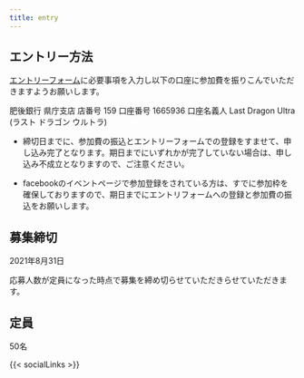 ```yaml
---
title: entry
---
```


## エントリー方法
  [エントリーフォーム](https://forms.gle/g4LgBeYX9nvHEJQT9)に必要事項を入力し以下の口座に参加費を振りこんでいただきますようお願いします。
  
肥後銀行 県庁支店 
店番号 159 口座番号 1665936
口座名義人 Last Dragon Ultra (ラスト ドラゴン ウルトラ)
  

  * 締切日までに、参加費の振込とエントリーフォームでの登録をすませて、申し込み完了となります。期日までにいずれかが完了していない場合は、申し込み不成立となりますので、ご注意ください。

  * facebookのイベントページで参加登録をされている方は、すでに参加枠を確保しておりますので、期日までにエントリフォームへの登録と参加費の振込をお願いします。

## 募集締切

2021年8月31日

応募人数が定員になった時点で募集を締め切らせていただきらせていただきます。

## 定員
50名


{{< socialLinks >}}

